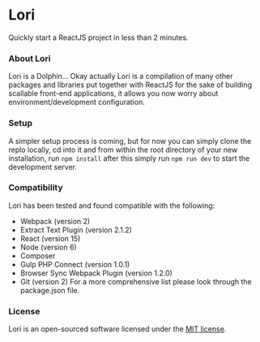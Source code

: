 # Lori
Quickly start a ReactJS project in less than 2 minutes.

### About Lori
Lori is a Dolphin... Okay actually Lori is a compilation of many other packages and libraries put together with ReactJS for the sake of building scallable front-end applications, it allows you now worry about environment/development configuration.

### Setup
A simpler setup process is coming, but for now you can simply clone the replo locally, cd into it and from within the root directory of your new installation, run `npm install` after this simply run `npm run dev` to start the development server.

### Compatibility
Lori has been tested and found compatible with the following:
- Webpack (version 2)
- Extract Text Plugin (version 2.1.2)
- React (version 15)
- Node (version 6)
- Composer
- Gulp PHP Connect (version 1.0.1)
- Browser Sync Webpack Plugin (version 1.2.0)
- Git (version 2)
For a more comprehensive list please look through the package.json file.

### License

Lori is an open-sourced software licensed under the [MIT license](http://opensource.org/licenses/MIT).